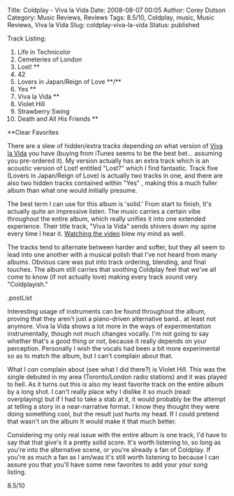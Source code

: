Title: Coldplay - Viva la Vida
Date: 2008-08-07 00:05
Author: Corey Dutson
Category: Music Reviews, Reviews
Tags: 8.5/10, Coldplay, music, Music Reviews, Viva la Vida
Slug: coldplay-viva-la-vida
Status: published

<div class="albumCover">

</div>

<span class="trackListing">Track Listing:</span>

1.  Life in Technicolor
2.  Cemeteries of London
3.  Lost! \*\*
4.  42
5.  Lovers in Japan/Reign of Love \*\*/\*\*
6.  Yes \*\*
7.  Viva la Vida \*\*
8.  Violet Hill
9.  Strawberry Swing
10. Death and All His Friends \*\*

\*\*Clear Favorites

There are a slew of hidden/extra tracks depending on what version of
[Viva la
Vida](http://coldplay.fanfire.com/cgi-bin/WebObjects/fanfire.woa/wa/product?sourceCode=COLWEB&sku=COLCD001 "Coldplay: Viva la Vida")
you have (buying from iTunes seems to be the best bet... assuming you
pre-ordered it). My version actually has an extra track which is an
acoustic version of Lost! entitled "Lost?" which I find fantastic. Track
five (Lovers in Japan/Reign of Love) is actually two tracks in one, and
there are also two hidden tracks contained within "Yes" , making this a
much fuller album than what one would initially presume.

The best term I can use for this album is 'solid.' From start to finish,
It's actually quite an impressive listen. The music carries a certain
vibe throughout the entire album, which really unifies it into one
extended experience. Their title track, "Viva la Vida" sends shivers
down my spine every time I hear it. [Watching the
video](http://www.coldplay.com/vivavideo1.php "Coldplay: Viva la Vida - Video")
blew my mind as well.

The tracks tend to alternate between harder and softer, but they all
seem to lead into one another with a musical polish that I've not heard
from many albums. Obvious care was put into track ordering, blending,
and final touches. The album still carries that soothing Coldplay feel
that we've all come to know (if not actually love) making every track
sound very "Coldplayish."

.postList

Interesting usage of instruments can be found throughout the album,
proving that they aren't just a piano-driven alternative band.. at least
not anymore. Viva la Vida shows a lot more in the ways of
experimentation instrumentally, though not much changes vocally. I'm not
going to say whether that's a good thing or not, because it really
depends on your perception. Personally I wish the vocals had been a bit
more experimental so as to match the album, but I can't complain about
that.

What I *can* complain about (see what I did there?) is Violet Hill. This
was the single debuted in my area (Toronto/London radio stations) and it
was played to hell. As it turns out this is also my least favorite track
on the entire album by a long shot. I can't really place why I dislike
it so much (read: overplaying) but if I had to take a stab at it, it
would probably be the attempt at telling a story in a near-narrative
format. I know they thought they were doing something cool, but the
result just hurts my head. If I could pretend that wasn't on the album
It would make it that much better.

Considering my only real issue with the entire album is one track, I'd
have to say that that give's it a pretty solid score. It's worth
listening to, so long as you're into the alternative scene, or you're
already a fan of Coldplay. If you're as much a fan as I am/was it's
still worth listening to because I can assure you that you'll have some
new favorites to add your your song listing.

8.5/10
